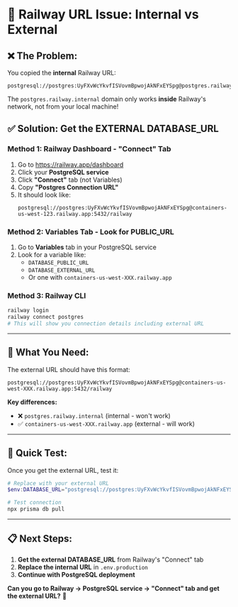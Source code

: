 # 🚨 **Railway URL Issue: Internal vs External**

## ❌ **The Problem:**
You copied the **internal** Railway URL:
```
postgresql://postgres:UyFXvWcYkvfISVovmBpwojAkNFxEYSpg@postgres.railway.internal:5432/railway
```

The `postgres.railway.internal` domain only works **inside** Railway's network, not from your local machine!

## ✅ **Solution: Get the EXTERNAL DATABASE_URL**

### **Method 1: Railway Dashboard - "Connect" Tab**
1. Go to https://railway.app/dashboard
2. Click your **PostgreSQL service**
3. Click **"Connect"** tab (not Variables)
4. Copy **"Postgres Connection URL"** 
5. It should look like:
   ```
   postgresql://postgres:UyFXvWcYkvfISVovmBpwojAkNFxEYSpg@containers-us-west-123.railway.app:5432/railway
   ```

### **Method 2: Variables Tab - Look for PUBLIC_URL**
1. Go to **Variables** tab in your PostgreSQL service
2. Look for a variable like:
   - `DATABASE_PUBLIC_URL`
   - `DATABASE_EXTERNAL_URL` 
   - Or one with `containers-us-west-XXX.railway.app`

### **Method 3: Railway CLI**
```powershell
railway login
railway connect postgres
# This will show you connection details including external URL
```

---

## 🎯 **What You Need:**

The external URL should have this format:
```
postgresql://postgres:UyFXvWcYkvfISVovmBpwojAkNFxEYSpg@containers-us-west-XXX.railway.app:5432/railway
```

**Key differences:**
- ❌ `postgres.railway.internal` (internal - won't work)
- ✅ `containers-us-west-XXX.railway.app` (external - will work)

---

## 🔧 **Quick Test:**

Once you get the external URL, test it:
```powershell
# Replace with your external URL
$env:DATABASE_URL="postgresql://postgres:UyFXvWcYkvfISVovmBpwojAkNFxEYSpg@containers-us-west-XXX.railway.app:5432/railway"

# Test connection
npx prisma db pull
```

---

## 📋 **Next Steps:**
1. **Get the external DATABASE_URL** from Railway's "Connect" tab
2. **Replace the internal URL** in `.env.production`
3. **Continue with PostgreSQL deployment**

**Can you go to Railway → PostgreSQL service → "Connect" tab and get the external URL?** 🎯
